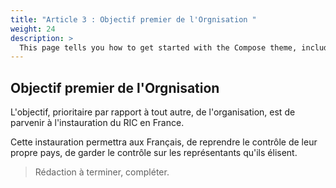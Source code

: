 ```yaml
---
title: "Article 3 : Objectif premier de l'Orgnisation "
weight: 24
description: >
  This page tells you how to get started with the Compose theme, including installation and basic configuration.
---
```


## Objectif premier de l'Orgnisation

L'objectif, prioritaire par rapport à tout autre, de l'organisation, est de parvenir à l'instauration du RIC en France.

Cette instauration permettra aux Français, de reprendre le contrôle de leur propre pays, de garder le contrôle sur les représentants qu'ils élisent.


> Rédaction à terminer, compléter.
